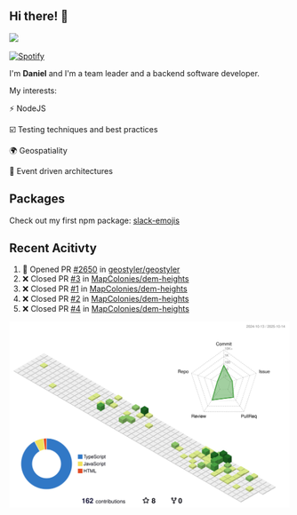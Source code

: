 ## Hi there! 👋

<p>
  <img src="https://github-readme-stats.vercel.app/api?username=syncush&theme=tokyonight">
</p>

[![Spotify](https://novatorem-rust.vercel.app/api/spotify)](https://open.spotify.com/user/syncush)

I'm **Daniel** and I'm a team leader and a backend software developer.

My interests:

⚡ NodeJS

☑️ Testing techniques and best practices

🌍 Geospatiality

🧠 Event driven architectures

## Packages
Check out my first npm package: [slack-emojis](https://www.npmjs.com/package/slack-emojis)

## Recent Acitivty
<!--START_SECTION:activity-->
1. 💪 Opened PR [#2650](undefined) in [geostyler/geostyler](https://github.com/geostyler/geostyler)
2. ❌ Closed PR [#3](undefined) in [MapColonies/dem-heights](https://github.com/MapColonies/dem-heights)
3. ❌ Closed PR [#1](undefined) in [MapColonies/dem-heights](https://github.com/MapColonies/dem-heights)
4. ❌ Closed PR [#2](undefined) in [MapColonies/dem-heights](https://github.com/MapColonies/dem-heights)
5. ❌ Closed PR [#4](undefined) in [MapColonies/dem-heights](https://github.com/MapColonies/dem-heights)
<!--END_SECTION:activity-->

![contrib](./profile-3d-contrib/profile-green-animate.svg)
